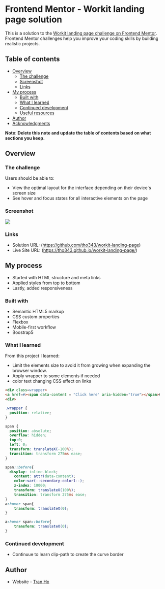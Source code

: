 # Frontend Mentor - Workit landing page solution

This is a solution to the [Workit landing page challenge on Frontend Mentor](https://www.frontendmentor.io/challenges/workit-landing-page-2fYnyle5lu). Frontend Mentor challenges help you improve your coding skills by building realistic projects. 

## Table of contents

- [Overview](#overview)
  - [The challenge](#the-challenge)
  - [Screenshot](#screenshot)
  - [Links](#links)
- [My process](#my-process)
  - [Built with](#built-with)
  - [What I learned](#what-i-learned)
  - [Continued development](#continued-development)
  - [Useful resources](#useful-resources)
- [Author](#author)
- [Acknowledgments](#acknowledgments)

**Note: Delete this note and update the table of contents based on what sections you keep.**

## Overview

### The challenge

Users should be able to:

- View the optimal layout for the interface depending on their device's screen size
- See hover and focus states for all interactive elements on the page

### Screenshot

![](../assets/images/Screenshot%202024-03-19%20at%2010.37.15%20PM.png)


### Links

- Solution URL: (https://github.com/tho343/workit-landing-page)
- Live Site URL: (https://tho343.github.io/workit-landing-page/)

## My process

- Started with HTML structure and meta links
- Applied styles from top to bottom
- Lastly, added responsiveness

### Built with

- Semantic HTML5 markup
- CSS custom properties
- Flexbox
- Mobile-first workflow
- Boostrap5


### What I learned

From this project I learned:

- Limit the elements size to avoid it from growing when expanding the browser window. 
- Apply wrapper to some elements if needed
- color text changing CSS effect on links
```html
<div class=wrapper>
<a href=#><span data-content = "Click here" aria-hidden="true"></span>Click here</a>
<div>
```
```css
.wrapper {
  position: relative;
}

span {
  position: absolute;
  overflow: hidden;
  top:0;
  left: 0;
  transform: translateX(-100%);
  transition: transform 275ms ease;
}

span::before{
  display: inline-block;
    content: attr(data-content);
    color:var(--secondary-color1--);
    z-index: 10000;
    transform: translateX(100%);
    transition: transform 275ms ease;
}
a:hover span{
    transform: translateX(0);
}

a:hover span::before{
    transform: translateX(0);
}


```

### Continued development

- Continuue to learn clip-path to create the curve border


## Author

- Website - [Tran Ho](https://tho343.github.io/tran-website/)
